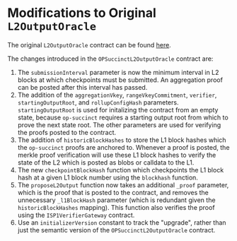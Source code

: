 # Modifications to Original `L2OutputOracle`

The original `L2OutputOracle` contract can be found [here](https://github.com/ethereum-optimism/optimism/blob/develop/packages/contracts-bedrock/src/L1/L2OutputOracle.sol).

The changes introduced in the `OPSuccinctL2OutputOracle` contract are:

1. The `submissionInterval` parameter is now the minimum interval in L2 blocks at which checkpoints must be submitted. An aggregation proof can be posted after this interval has passed.
2. The addition of the `aggregationVkey`, `rangeVkeyCommitment`, `verifier`, `startingOutputRoot`, and `rollupConfigHash` parameters. `startingOutputRoot` is used for initalizing the contract from an empty state, because `op-succinct` requires a starting output root from which to prove the next state root. The other parameters are used for verifying the proofs posted to the contract.
3. The addition of `historicBlockHashes` to store the L1 block hashes which the `op-succinct` proofs are anchored to. Whenever a proof is posted, the merkle proof verification will use these L1 block hashes to verify the state of the L2 which is posted as blobs or calldata to the L1.
4. The new `checkpointBlockHash` function which checkpoints the L1 block hash at a given L1 block number using the `blockhash` function.
5. The `proposeL2Output` function now takes an additional `_proof` parameter, which is the proof that is posted to the contract, and removes the unnecessary `_l1BlockHash` parameter (which is redundant given the `historicBlockHashes` mapping). This function also verifies the proof using the `ISP1VerifierGateway` contract.
6. Use an `initializerVersion` constant to track the "upgrade", rather than just the semantic version of the `OPSuccinctL2OutputOracle` contract.
